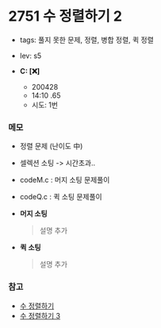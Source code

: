 # 2751 수 정렬하기 2
 - tags: 풀지 못한 문제, 정렬, 병합 정렬, 퀵 정렬
 - lev: s5

- **C: [:x:]**
  - 200428
  - 14:10 .65
  - 시도: 1번

### 메모
 - 정렬 문제 (난이도 中)
 - 셀렉션 소팅 -> 시간초과..
 - codeM.c : 머지 소팅 문제풀이
 - codeQ.c : 퀵 소팅 문제풀이

 - **머지 소팅**
   > 설명 추가

 - **퀵 소팅**
   > 설명 추가


### 참고
 - [수 정렬하기](https://uhug.github.io/docs/2750)
 - [수 정렬하기 3](https://uhug.github.io/docs/10989)

